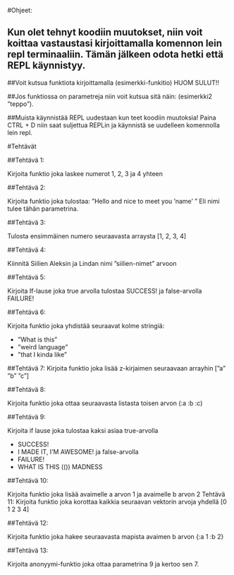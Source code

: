
#Ohjeet: 

## Kun olet tehnyt koodiin muutokset, niin voit koittaa vastaustasi kirjoittamalla komennon lein repl terminaaliin. Tämän jälkeen odota hetki että REPL käynnistyy. 

##Voit kutsua funktiota kirjoittamalla (esimerkki-funkitio) HUOM SULUT!! 

##Jos funktiossa on parametreja niin voit kutsua sitä näin: (esimerkki2 ”teppo”). 

##Muista käynnistää REPL uudestaan kun teet koodiin muutoksia! Paina CTRL + D niin saat suljettua REPLin ja käynnistä se uudelleen komennolla lein repl.


#Tehtävät

##Tehtävä 1: 

Kirjoita funktio joka laskee numerot 1, 2, 3 ja 4 yhteen

##Tehtävä 2: 

Kirjoita funktio joka tulostaa: ”Hello and nice to meet you  ’name’ ” Eli nimi tulee tähän parametrina.

##Tehtävä 3: 

Tulosta ensimmäinen numero seuraavasta arraysta [1, 2, 3, 4]

##Tehtävä 4: 

Kiinnitä Siilien Aleksin ja Lindan nimi ”siilien-nimet” arvoon

##Tehtävä 5: 

Kirjoita If-lause joka true arvolla tulostaa SUCCESS! ja false-arvolla FAILURE!

##Tehtävä 6: 

Kirjoita funktio joka yhdistää seuraavat kolme stringiä:
-	”What is this”
-	”weird language”
-	”that I kinda like”

##Tehtävä 7: 
Kirjoita funktio joka lisää z-kirjaimen seuraavaan arrayhin [”a” ”b” ”c”]

##Tehtävä 8: 

Kirjoita funktio joka ottaa seuraavasta listasta toisen arvon (:a :b :c)

##Tehtävä 9: 

Kirjoita if lause joka tulostaa kaksi asiaa true-arvolla 
-	SUCCESS!
-	I MADE IT, I’M AWESOME!
ja false-arvolla
-	FAILURE!
-	WHAT IS THIS (()) MADNESS

##Tehtävä 10: 

Kirjoita funktio joka lisää avaimelle a arvon 1 ja avaimelle b arvon 2
Tehtävä 11: Kirjoita funktio joka korottaa kaikkia seuraavan vektorin arvoja yhdellä [0 1 2 3 4]

##Tehtävä 12: 

Kirjoita funktio joka hakee seuraavasta mapista avaimen b arvon {:a 1 :b 2}

##Tehtävä 13: 

Kirjoita anonyymi-funktio joka ottaa parametrina 9 ja kertoo sen 7.
